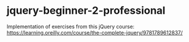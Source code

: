 # jquery-beginner-2-professional

Implementation of exercises from this jQuery course: https://learning.oreilly.com/course/the-complete-jquery/9781789612837/
